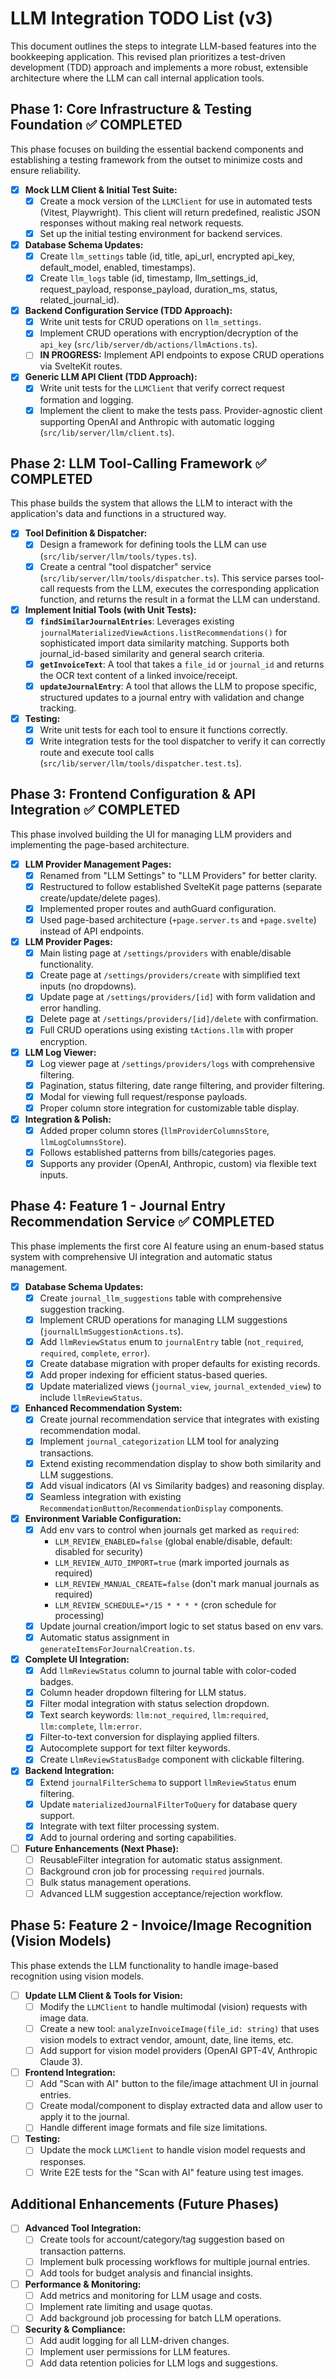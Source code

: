 # LLM Integration TODO List (v3)

This document outlines the steps to integrate LLM-based features into the bookkeeping application. This revised plan prioritizes a test-driven development (TDD) approach and implements a more robust, extensible architecture where the LLM can call internal application tools.

## Phase 1: Core Infrastructure & Testing Foundation ✅ COMPLETED

This phase focuses on building the essential backend components and establishing a testing framework from the outset to minimize costs and ensure reliability.

-   [x] **Mock LLM Client & Initial Test Suite:**
    -   [x] Create a mock version of the `LLMClient` for use in automated tests (Vitest, Playwright). This client will return predefined, realistic JSON responses without making real network requests.
    -   [x] Set up the initial testing environment for backend services.

-   [x] **Database Schema Updates:**
    -   [x] Create `llm_settings` table (id, title, api_url, encrypted api_key, default_model, enabled, timestamps).
    -   [x] Create `llm_logs` table (id, timestamp, llm_settings_id, request_payload, response_payload, duration_ms, status, related_journal_id).

-   [x] **Backend Configuration Service (TDD Approach):**
    -   [x] Write unit tests for CRUD operations on `llm_settings`.
    -   [x] Implement CRUD operations with encryption/decryption of the `api_key` (`src/lib/server/db/actions/llmActions.ts`).
    -   [ ] **IN PROGRESS:** Implement API endpoints to expose CRUD operations via SvelteKit routes.

-   [x] **Generic LLM API Client (TDD Approach):**
    -   [x] Write unit tests for the `LLMClient` that verify correct request formation and logging.
    -   [x] Implement the client to make the tests pass. Provider-agnostic client supporting OpenAI and Anthropic with automatic logging (`src/lib/server/llm/client.ts`).

## Phase 2: LLM Tool-Calling Framework ✅ COMPLETED

This phase builds the system that allows the LLM to interact with the application's data and functions in a structured way.

-   [x] **Tool Definition & Dispatcher:**
    -   [x] Design a framework for defining tools the LLM can use (`src/lib/server/llm/tools/types.ts`).
    -   [x] Create a central "tool dispatcher" service (`src/lib/server/llm/tools/dispatcher.ts`). This service parses tool-call requests from the LLM, executes the corresponding application function, and returns the result in a format the LLM can understand.

-   [x] **Implement Initial Tools (with Unit Tests):**
    -   [x] **`findSimilarJournalEntries`**: Leverages existing `journalMaterializedViewActions.listRecommendations()` for sophisticated import data similarity matching. Supports both journal_id-based similarity and general search criteria.
    -   [x] **`getInvoiceText`**: A tool that takes a `file_id` or `journal_id` and returns the OCR text content of a linked invoice/receipt.
    -   [x] **`updateJournalEntry`**: A tool that allows the LLM to propose specific, structured updates to a journal entry with validation and change tracking.

-   [x] **Testing:**
    -   [x] Write unit tests for each tool to ensure it functions correctly.
    -   [x] Write integration tests for the tool dispatcher to verify it can correctly route and execute tool calls (`src/lib/server/llm/tools/dispatcher.test.ts`).

## Phase 3: Frontend Configuration & API Integration ✅ COMPLETED

This phase involved building the UI for managing LLM providers and implementing the page-based architecture.

-   [x] **LLM Provider Management Pages:**
    -   [x] Renamed from "LLM Settings" to "LLM Providers" for better clarity.
    -   [x] Restructured to follow established SvelteKit page patterns (separate create/update/delete pages).
    -   [x] Implemented proper routes and authGuard configuration.
    -   [x] Used page-based architecture (`+page.server.ts` and `+page.svelte`) instead of API endpoints.

-   [x] **LLM Provider Pages:**
    -   [x] Main listing page at `/settings/providers` with enable/disable functionality.
    -   [x] Create page at `/settings/providers/create` with simplified text inputs (no dropdowns).
    -   [x] Update page at `/settings/providers/[id]` with form validation and error handling.
    -   [x] Delete page at `/settings/providers/[id]/delete` with confirmation.
    -   [x] Full CRUD operations using existing `tActions.llm` with proper encryption.

-   [x] **LLM Log Viewer:**
    -   [x] Log viewer page at `/settings/providers/logs` with comprehensive filtering.
    -   [x] Pagination, status filtering, date range filtering, and provider filtering.
    -   [x] Modal for viewing full request/response payloads.
    -   [x] Proper column store integration for customizable table display.

-   [x] **Integration & Polish:**
    -   [x] Added proper column stores (`llmProviderColumnsStore`, `llmLogColumnsStore`).
    -   [x] Follows established patterns from bills/categories pages.
    -   [x] Supports any provider (OpenAI, Anthropic, custom) via flexible text inputs.

## Phase 4: Feature 1 - Journal Entry Recommendation Service ✅ COMPLETED

This phase implements the first core AI feature using an enum-based status system with comprehensive UI integration and automatic status management.

-   [x] **Database Schema Updates:**
    -   [x] Create `journal_llm_suggestions` table with comprehensive suggestion tracking.
    -   [x] Implement CRUD operations for managing LLM suggestions (`journalLlmSuggestionActions.ts`).
    -   [x] Add `llmReviewStatus` enum to `journalEntry` table (`not_required`, `required`, `complete`, `error`).
    -   [x] Create database migration with proper defaults for existing records.
    -   [x] Add proper indexing for efficient status-based queries.
    -   [x] Update materialized views (`journal_view`, `journal_extended_view`) to include `llmReviewStatus`.

-   [x] **Enhanced Recommendation System:**
    -   [x] Create journal recommendation service that integrates with existing recommendation modal.
    -   [x] Implement `journal_categorization` LLM tool for analyzing transactions.
    -   [x] Extend existing recommendation display to show both similarity and LLM suggestions.
    -   [x] Add visual indicators (AI vs Similarity badges) and reasoning display.
    -   [x] Seamless integration with existing `RecommendationButton`/`RecommendationDisplay` components.

-   [x] **Environment Variable Configuration:**
    -   [x] Add env vars to control when journals get marked as `required`:
        - `LLM_REVIEW_ENABLED=false` (global enable/disable, default: disabled for security)
        - `LLM_REVIEW_AUTO_IMPORT=true` (mark imported journals as required)
        - `LLM_REVIEW_MANUAL_CREATE=false` (don't mark manual journals as required)
        - `LLM_REVIEW_SCHEDULE=*/15 * * * *` (cron schedule for processing)
    -   [x] Update journal creation/import logic to set status based on env vars.
    -   [x] Automatic status assignment in `generateItemsForJournalCreation.ts`.

-   [x] **Complete UI Integration:**
    -   [x] Add `llmReviewStatus` column to journal table with color-coded badges.
    -   [x] Column header dropdown filtering for LLM status.
    -   [x] Filter modal integration with status selection dropdown.
    -   [x] Text search keywords: `llm:not_required`, `llm:required`, `llm:complete`, `llm:error`.
    -   [x] Filter-to-text conversion for displaying applied filters.
    -   [x] Autocomplete support for text filter keywords.
    -   [x] Create `LlmReviewStatusBadge` component with clickable filtering.

-   [x] **Backend Integration:**
    -   [x] Extend `journalFilterSchema` to support `llmReviewStatus` enum filtering.
    -   [x] Update `materializedJournalFilterToQuery` for database query support.
    -   [x] Integrate with text filter processing system.
    -   [x] Add to journal ordering and sorting capabilities.

-   [ ] **Future Enhancements (Next Phase):**
    -   [ ] ReusableFilter integration for automatic status assignment.
    -   [ ] Background cron job for processing `required` journals.
    -   [ ] Bulk status management operations.
    -   [ ] Advanced LLM suggestion acceptance/rejection workflow.

## Phase 5: Feature 2 - Invoice/Image Recognition (Vision Models)

This phase extends the LLM functionality to handle image-based recognition using vision models.

-   [ ] **Update LLM Client & Tools for Vision:**
    -   [ ] Modify the `LLMClient` to handle multimodal (vision) requests with image data.
    -   [ ] Create a new tool: `analyzeInvoiceImage(file_id: string)` that uses vision models to extract vendor, amount, date, line items, etc.
    -   [ ] Add support for vision model providers (OpenAI GPT-4V, Anthropic Claude 3).

-   [ ] **Frontend Integration:**
    -   [ ] Add "Scan with AI" button to the file/image attachment UI in journal entries.
    -   [ ] Create modal/component to display extracted data and allow user to apply it to the journal.
    -   [ ] Handle different image formats and file size limitations.

-   [ ] **Testing:**
    -   [ ] Update the mock `LLMClient` to handle vision model requests and responses.
    -   [ ] Write E2E tests for the "Scan with AI" feature using test images.

## Additional Enhancements (Future Phases)

-   [ ] **Advanced Tool Integration:**
    -   [ ] Create tools for account/category/tag suggestion based on transaction patterns.
    -   [ ] Implement bulk processing workflows for multiple journal entries.
    -   [ ] Add tools for budget analysis and financial insights.

-   [ ] **Performance & Monitoring:**
    -   [ ] Add metrics and monitoring for LLM usage and costs.
    -   [ ] Implement rate limiting and usage quotas.
    -   [ ] Add background job processing for batch LLM operations.

-   [ ] **Security & Compliance:**
    -   [ ] Add audit logging for all LLM-driven changes.
    -   [ ] Implement user permissions for LLM features.
    -   [ ] Add data retention policies for LLM logs and suggestions.